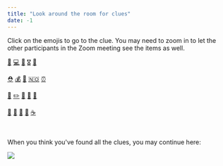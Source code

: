 ```yaml
---
title: "Look around the room for clues"
date: -1
---
```


Click on the emojis to go to the clue. You may need to zoom in to let the other participants in the Zoom meeting see the items as well.

[👞](/items/try_again)   [💻](/items/try_again)   [🧷](/items/try_again)   [🎖](/items/try_again)   [📄](/items/pocket)

[⛑](/items/try_again)   [💰](/items/money)   [🐁](/items/mouse)   [🇳🇴](/items/norway)   [⏰](/items/try_again)

[🧊](/items/try_again)   [✏️](/items/try_again)   [🍎](/items/try_again)   [🦁](/items/predator)   [🎩](/items/try_again)

[🧩](/items/rick_astley)   [🔎](/items/sherlock)   [🍫](/items/chocolate)   [🧶](/items/thread)   [☕️](/items/coffee)


&nbsp;
&nbsp;

When you think you've found all the clues, you may continue here:

[![](https://img.shields.io/website?label=Continue&style=for-the-badge&up_message=Go%21&url=https%3A%2F%2Fdanielroelfs.com)](/common/enter_code)
